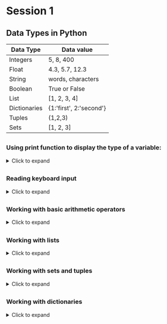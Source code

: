 # Session 1

## Data Types in Python


Data Type | Data value
------------ | -------------
Integers | 5, 8, 400
Float | 4.3, 5.7, 12.3
String | words, characters
Boolean | True or False
List | [1, 2, 3, 4]  
Dictionaries | {1:'first', 2:'second'}
Tuples | (1,2,3)
Sets | [1, 2, 3]

##
### Using **print** function to display the type of a variable:
<details>
 <summary>Click to expand</summary>
 
 ```js

- print "True is of type:", type(True)
  - True is of type: <type 'bool'>

- print "'ion' is of type:", type('ion')
  - ion is of type: <type 'str'>

- print "100 is of type:", type(100)
  - 100 is of type: <type 'int'>

- print "3.14 is of type:", type(3.14)
  - 100 is of type: <type 'float'>

- print "[1, 2, 3] is of type:", type([1, 2, 3])
  - [1, 2, 3] is of type: <type 'list'>

- print "(1, 2, 3) is of type:", type((1, 2, 3))
  - (1, 2, 3) is of type: <type 'tuple'>
  
- print "{1, 2, 3} is of type:", type({1, 2, 3})
  - {1, 2, 3} is of type: <type 'set'>

- print "{1: 2}) is of type:", type({1: 2})
  - {1: 2}) is of type: <type 'dict'>
  
- print type(True)
  - <type 'bool'>

- print type(1)
  - <type 'int'>
  
- print type(True) == type(1)
  - False

- print True == 1
  - True
  
 ```
 
</details>


##
### Reading keyboard input
<details>
 <summary> Click to expand </summary>
 
```js

name = raw_input("Give me a name: ")
print "Your name is: %s" % name

value1= raw_input("Give me a value: ")
value2= raw_input("Give me anoter name: ")
print 'The sum is: %s' % value1 + value2

sum = int(value1) + int(value2)
print 'The sum is: %d' % sum

print "Name: %s, Age: %d" % ('John', 22)
  
```
</details>


##
### Working with basic arithmetic operators
<details>
 <summary>Click to expand </summary>

```js
import math

#from math import sqrt

a = 5 
b = 4
s = 'string'

print a+b
print type(a+b)
print '\n'

print a/b 
print type(a/b)

print a*b
print type(a/b)

print a%b
print type(a/b)

print '\n'

c = 2.5
print type(c*a)

print math.sqrt(b)

print str(a) + s
print s * 5


> Operations with Strings

s = 'hi'
c = 5
print s[1]
print len(s)
print s + 'there'
print 'Value of c is:' + c
print 'Value of c is:' + str(c)
print 'value of c is: %d ' % c

```

</details>

##
### Working with lists
<details>
 <summary> Click to expand </summary>

```js
>Functions 'append, extend and insert'
a = [1, 2, 3, 4, 5]
b = a

print a
print type(a)

a.append(6)
print a

a.append(['ana', 'are', 'mere']) #use also extend to see the list length difference
print a
print len(a)

a.insert(1, 'new')
print a

#time_difference_file


>Functions 'pop and remove'
a = [1, 2, 3, 4, 5, 1]
a.pop(1) #use also remove to see the difference
print a

>Function index
print a.index(2)

>Function reverse
a.reverse()
print a

>Function sort
a.sort()
print a

>Slicing
a = [1, 2, 3, 4, 5]
print a[2:4]
print a[:2]
print a[2:]

b = a 
b[1] = 'elem'
print b
print a

b= a[:]
b[1] = 2
print '\n', b
print a

```
</details>

##
### Working with sets and tuples
<details>
 <summary> Click to expand </summary>

```js

```

</details>

##
### Working with dictionaries
<details>
 <summary> Click to expand </summary>

```js
#basics
a  = {'key': 'value'}
print a
print type(a)

a[1] = 10
print a

a['list'] = [1, 2, 3]

a[1, 2] = (1,2)   #tuple as a key
print a

a[[1, 2]] = [1, 2, 3]   #list as a key
print a

a  = {'first': 'element', 1: 4, 'third': 5, (1, 2): None, 'testing': 'another one'}
print a

> Operations with dictionaries
#delete operation
del a['third']
print a

#add operation
a['third'] =  4
print a

#update operation
a['third'] = 5
print a

print 'Dictionary keys:', a.keys()
print 'Dictionary values:', a.values()
print 'Dictionary items:', a.items()

```

</details>
